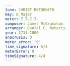 ```yaml
---
tune: CHRIST RETURNETH
key: D Major
meter: 7.7.7.3.
composer: James McGranahan
arranger: Daniel C. Roberts
year: 1731-1800
anacrusis: 0
meter_error: '0'
time_signature: 5/4
meterError: 0
timeSignature: 4/4
---
```

